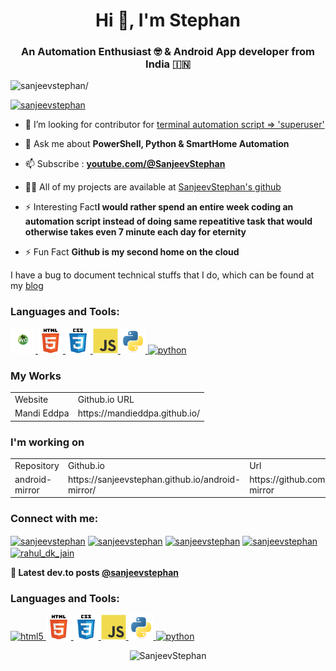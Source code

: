 <h1 align="center">Hi 👋, I'm Stephan</h1>

<h3 align="center">An Automation Enthusiast 🤓 & Android App developer from India 🇮🇳</h3>
<p align="left"> <img src=https://komarev.com/ghpvc/?username=sanjeevstephan alt=sanjeevstephan/> </p>

<p align="left"> <a href="https://twitter.com/sanjeevstephan" target="blank"><img src="https://img.shields.io/twitter/follow/sanjeevstephan?logo=twitter&style=for-the-badge" alt="sanjeevstephan" /></a> </p>


- 🤔 I’m looking for contributor for [terminal automation script => 'superuser'](https://github.com/SanjeevStephan/superuser)

- 💬 Ask me about **PowerShell, Python & SmartHome Automation**

- 📫 Subscribe : **[youtube.com/@SanjeevStephan](https://www.youtube.com/@SanjeevStephan?sub_confirmation=1)**

- 👨‍💻 All of my projects are available at [SanjeevStephan's github](https://sanjeevstephan.github.io/)

- ⚡ Interesting Fact**I would rather spend an entire week coding an automation script instead of doing same repeatitive task that would otherwise takes even 7 minute each day for eternity**

- ⚡ Fun Fact  **Github is my second home on the cloud**


I have a bug to document technical stuffs that I do, which can be found at my [blog](https://sanjeevstephan.github.io/docs)

<h3 align="left">Languages and Tools:</h3>
<p align="left">
    <a href="https://www.w3.org/html/" target="_blank"> <img src="assets/wosanthali-logo.png" alt="html5" width="40" height="40"/> </a>
    <a href="https://www.w3.org/html/" target="_blank"> <img src="https://raw.githubusercontent.com/devicons/devicon/master/icons/html5/html5-original-wordmark.svg" alt="html5" width="40" height="40"/> </a>
    <a href="https://www.w3schools.com/css/" target="_blank"> <img src="https://raw.githubusercontent.com/devicons/devicon/master/icons/css3/css3-original-wordmark.svg" alt="css3" width="40" height="40"/> </a>
    <a href="https://developer.mozilla.org/en-US/docs/Web/JavaScript" target="_blank"> <img src="https://raw.githubusercontent.com/devicons/devicon/master/icons/javascript/javascript-original.svg" alt="javascript" width="40" height="40"/> </a>
    <a href="https://www.python.org" target="_blank"> <img src="https://raw.githubusercontent.com/devicons/devicon/master/icons/python/python-original.svg" alt="python" width="40" height="40"/> </a>
    <a href="https://www.python.org" target="_blank"> <img src="https://cdn.jsdelivr.net/npm/simple-icons@3.0.1/icons/powershell.svg" alt="python" width="40" height="40"/> </a>

  </p>


<h3 align="left">My Works</h3>
<p align="left">
<table>
  <tr>
    <td>Website</td>
    <td>Github.io URL</td>
  </tr>
  <tr>
    <td>Mandi Eddpa</td>
    <td>https://mandieddpa.github.io/</td>
  </tr>
</table>


<h3 align="left">I'm working on</h3>
<p align="left">
<table>
  <tr>
    <td>Repository</td>
    <td>Github.io</td>
    <td>Url</td>
  </tr>
  <tr>
    <td>android-mirror</td>
    <td>https://sanjeevstephan.github.io/android-mirror/</td>
    <td>https://github.com/SanjeevStephan/android-mirror</td>
  </tr>
</table>

</p>

<h3 align="left">Connect with me:</h3>
<p align="left">
<a href="https://codepen.io/sanjeevstephan" target="blank"><img align="center" src="https://cdn.jsdelivr.net/npm/simple-icons@3.0.1/icons/codepen.svg" alt="sanjeevstephan" height="30" width="40" /></a>
<a href="https://dev.to/sanjeevstephan" target="blank"><img align="center" src="https://cdn.jsdelivr.net/npm/simple-icons@3.0.1/icons/dev-dot-to.svg" alt="sanjeevstephan" height="30" width="40" /></a>
<a href="https://twitter.com/sanjeevstephan" target="blank"><img align="center" src="https://cdn.jsdelivr.net/npm/simple-icons@3.0.1/icons/twitter.svg" alt="sanjeevstephan" height="30" width="40" /></a>
<a href="https://linkedin.com/in/sanjeevstephan" target="blank"><img align="center" src="https://cdn.jsdelivr.net/npm/simple-icons@3.0.1/icons/linkedin.svg" alt="sanjeevstephan" height="30" width="40" /></a>
<a href="https://instagram.com/sanjeevstephan" target="blank"><img align="center" src="https://cdn.jsdelivr.net/npm/simple-icons@3.0.1/icons/instagram.svg" alt="rahul_dk_jain" height="30" width="40" /></a>
</p>

**📕 Latest dev.to posts [@sanjeevstephan](https://dev.to/sanjeevstephan)**
<!-- BLOG-POST-LIST:START 
- [How I improved my GitHub profile?](https://dev.to/sanjeevstephan/how-i-improved-my-github-profile-480c)
- [Awesome FrontendMasters course resources](https://dev.to/sanjeevstephan/awesome-frontendmasters-course-resources-1gj2)
- [How to start and promote your open-source project?](https://dev.to/sanjeevstephan/how-to-start-and-promote-your-open-source-project-3ebp)
- [How to gain 1000+ stars on an open-source project quickly?](https://dev.to/sanjeevstephan/how-my-project-repo-reached-200-stars-in-less-than-36-hours-on-github-2l15)
<!-- BLOG-POST-LIST:END -->

<h3 align="left">Languages and Tools:</h3>
<p align="left">
    <a href="https://www.w3.org/html/" target="_blank"> <img src="https://cdn.jsdelivr.net/npm/simple-icons@3.0.1/icons/arduino.svg" alt="html5" width="40" height="40"/> </a>
    <a href="https://www.w3.org/html/" target="_blank"> <img src="https://raw.githubusercontent.com/devicons/devicon/master/icons/html5/html5-original-wordmark.svg" alt="html5" width="40" height="40"/> </a>
    <a href="https://www.w3schools.com/css/" target="_blank"> <img src="https://raw.githubusercontent.com/devicons/devicon/master/icons/css3/css3-original-wordmark.svg" alt="css3" width="40" height="40"/> </a>
    <a href="https://developer.mozilla.org/en-US/docs/Web/JavaScript" target="_blank"> <img src="https://raw.githubusercontent.com/devicons/devicon/master/icons/javascript/javascript-original.svg" alt="javascript" width="40" height="40"/> </a>
    <a href="https://www.python.org" target="_blank"> <img src="https://raw.githubusercontent.com/devicons/devicon/master/icons/python/python-original.svg" alt="python" width="40" height="40"/> </a>
    <a href="https://www.python.org" target="_blank"> <img src="https://cdn.jsdelivr.net/npm/simple-icons@3.0.1/icons/powershell.svg" alt="python" width="40" height="40"/> </a>

  </p>


<p align="center"> <img src=https://github-readme-stats.vercel.app/api?username=SanjeevStephan&show_icons=true alt=SanjeevStephan /> </p>

